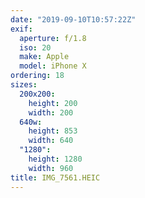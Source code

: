 ```yaml
---
date: "2019-09-10T10:57:22Z"
exif:
  aperture: f/1.8
  iso: 20
  make: Apple
  model: iPhone X
ordering: 18
sizes:
  200x200:
    height: 200
    width: 200
  640w:
    height: 853
    width: 640
  "1280":
    height: 1280
    width: 960
title: IMG_7561.HEIC
---
```

